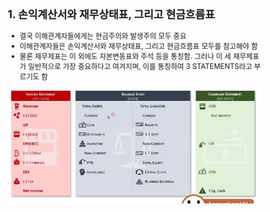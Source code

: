 ## 1. 손익계산서와 재무상태표, 그리고 현금흐름표

- 결국 이해관계자들에게는 현금주의와 발생주의 모두 중요
- 이해관계자들은 손익계산서와 재무상태표, 그리고 현금흐름표 모두를 참고해야 함
- 물론 재무제표는 이 외에도 자본변동표와 주석 등을 통칭함. 그러나 이 세 재무제표가 일반적으로 가장 중요하다고 여겨지며, 이를 통칭하여 3 STATEMENTS라고 부르기도 함

<img src="../Img/1_5_3대_재무제표_소개_1.jpg">